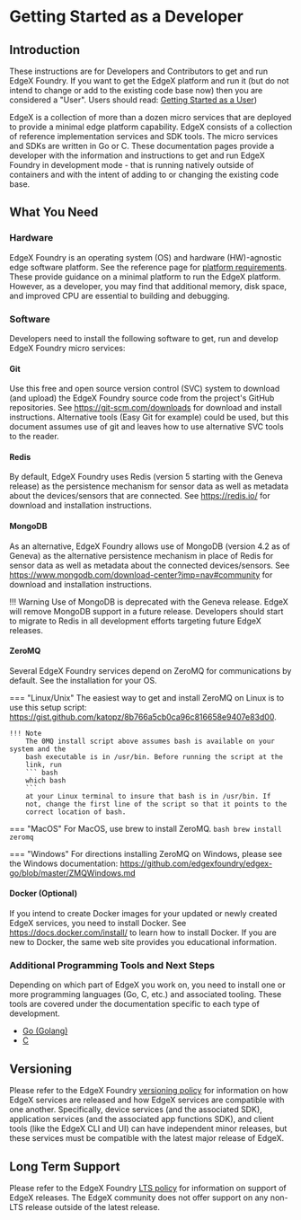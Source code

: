 # Getting Started as a Developer

## Introduction

These instructions are for Developers and Contributors to get and run
EdgeX Foundry. If you want to get the EdgeX platform and run it (but do not intend to change or add to the existing code base now) then you are considered a "User". Users should read:
[Getting Started as a User](./Ch-GettingStartedUsers.md))

EdgeX is a collection of more than a dozen micro services that are deployed to provide a minimal edge platform capability. 
EdgeX consists of a collection of reference implementation services and SDK tools. The micro services and SDKs are written in Go or C. 
These documentation pages provide a developer with the information and
instructions to get and run EdgeX Foundry in development mode - that is
running natively outside of containers and with the intent of adding to
or changing the existing code base.

## What You Need

### Hardware

EdgeX Foundry is an operating system (OS) and hardware (HW)-agnostic edge software platform. 
See the reference page for [platform requirements](./quick-start/index.md#reference-platform-requirements). These provide guidance on a minimal platform to run the EdgeX platform.  However, as a developer, you may find that additional memory, disk space, and improved CPU are essential to building and debugging.

### Software

Developers need to install the following software to get,
run and develop EdgeX Foundry micro services:

#### Git
Use this free and open source version control (SVC) system to
download (and upload) the EdgeX Foundry source code from the project's
GitHub repositories. See <https://git-scm.com/downloads> for download and
install instructions. Alternative tools (Easy Git for example) could be
used, but this document assumes use of git and leaves how to use
alternative SVC tools to the reader.

#### Redis
By default, EdgeX Foundry uses Redis (version 5 starting with the Geneva release)
as the persistence mechanism for sensor data as well as metadata about the devices/sensors that are 
connected. See <https://redis.io/> for download and installation
instructions.

#### MongoDB
As an alternative, EdgeX Foundry allows use of MongoDB (version 4.2 as of
Geneva) as the alternative persistence mechanism in place of Redis for sensor data as well as
metadata about the connected devices/sensors. See
<https://www.mongodb.com/download-center?jmp=nav#community> for download
and installation instructions.

!!! Warning
    Use of MongoDB is deprecated with the Geneva release.  EdgeX will remove MongoDB support in a future
    release.  Developers should start to migrate to Redis in all development efforts targeting
    future EdgeX releases. 

#### ZeroMQ
Several EdgeX Foundry services depend on ZeroMQ for
communications by default.  See the installation for your OS.

=== "Linux/Unix"
    The easiest way to get and install ZeroMQ on
    Linux is to use this setup script:
    <https://gist.github.com/katopz/8b766a5cb0ca96c816658e9407e83d00>. 

    !!! Note
        The 0MQ install script above assumes bash is available on your system and the
        bash executable is in /usr/bin. Before running the script at the
        link, run
        ``` bash
        which bash
        ```
        at your Linux terminal to insure that bash is in /usr/bin. If
        not, change the first line of the script so that it points to the
        correct location of bash. 

=== "MacOS"
    For MacOS, use brew to install ZeroMQ.
    ``` bash
    brew install zeromq
    ```

=== "Windows"
    For directions installing ZeroMQ on Windows, please see the Windows
    documentation:
    <https://github.com/edgexfoundry/edgex-go/blob/master/ZMQWindows.md>

#### Docker (Optional)
If you intend to create Docker images for your updated or newly created EdgeX services, you need to install Docker. See https://docs.docker.com/install/ to learn how to install Docker. If you are new to Docker, the same web site provides you educational information.

### Additional Programming Tools and Next Steps
Depending on which part of EdgeX you work on, you need to install one or more programming languages (Go, C, etc.) and associated tooling.
These tools are covered under the documentation specific to each type of development.

- [Go (Golang)](./Ch-GettingStartedGoDevelopers.md)
- [C](./Ch-GettingStartedCDevelopers.md)

## Versioning

Please refer to the EdgeX Foundry [versioning policy](https://wiki.edgexfoundry.org/pages/viewpage.action?pageId=21823969) for information on how EdgeX services are released and how EdgeX services are compatible with one another.  Specifically, device services (and the associated SDK), application services (and the associated app functions SDK), and client tools (like the EdgeX CLI and UI) can have independent minor releases, but these services must be compatible with the latest major release of EdgeX.

## Long Term Support

Please refer to the EdgeX Foundry [LTS policy](https://wiki.edgexfoundry.org/display/FA/Long+Term+Support) for information on support of EdgeX releases. The EdgeX community does not offer support on any non-LTS release outside of the latest release.